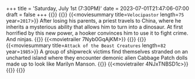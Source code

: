 +++
title = 'Saturday, July 1st (7:30PM)'
date = 2023-07-01T21:47:06-07:00
draft = false
+++
{{<movienight>}}
{{<movie>}}
{{<moviesummary title=`Velocipastor` length=`75` year=`2017`>}}
After losing his parents, a priest travels to China, where he inherits a mysterious ability that allows him to turn into a dinosaur. At first horrified by this new power, a hooker convinces him to use it to fight crime. And ninjas.
{{</moviesummary>}}
{{<movietrailer 7Nyb0GqAjKM>}}
{{</movie>}}
{{<movie>}}
{{<moviesummary title=`Attack of the Beast Creatures` length=`82` year=`1985`>}}
A group of shipwreck victims find themselves stranded on an uncharted island where they encounter demonic alien Cabbage Patch dolls made up to look like Marilyn Manson.
{{</moviesummary>}}
{{<movietrailer 4NJxTNBSD1c>}}
{{</movie>}}
{{</movienight>}}